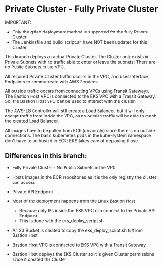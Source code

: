 <h1>Private Cluster - Fully Private Cluster</h1>

IMPORTANT:
- Only the gitlab deployment method is supported for the fully Private Cluster
- The Jenkinsfile and build_script.sh have NOT been updated for this Cluster

This branch deploys an actual Private Cluster. The Cluster only exists in Private Subnets with no traffic able to enter or leave the subnets; There are no Public Subnets in the VPC.

All required Private Cluster traffic occurs in the VPC, and uses Interface Endpoints to communicate with AWS Services.

All outside traffic occurs from connecting VPCs using Transit Gateways. The Bastion Host VPC is connected to the EKS VPC with a Transit Gateway. So, the Bastion Host VPC can be used to interact with the cluster.

The AWS-LB Controller will still create a Load Balancer, but it will only accept traffic from inside the VPC, as no outside traffic will be able to reach the created Load Balancer.

All images have to be pulled from ECR (obviously) since there is no outside connections. The basic kubernetes pods in the kube-system namespace don't have to be hosted in ECR; EKS takes care of deploying those.

<h2>Differences in this branch:</h2>

- Fully Private Cluster - No Public Subnets in the VPC

- Hosts Images in the ECR repositories as it is the only registry the cluster can access

- Private API Endpoint

- Most of the deployment happens from the Linux Bastion Host
    - Because only IPs inside the EKS VPC can connect to the Private API Endpoint
    - This is done with the eks_deploy_script.sh

- An S3 Bucket is created to copy the eks_deploy_script.sh to/from Bastion Host

- Bastion Host VPC is connected to EKS VPC with a Transit Gateway

- Bastion Host deploys the EKS Cluster so it is given Cluster permissions since it created the Cluster
